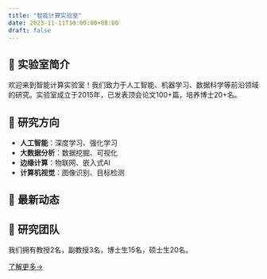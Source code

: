 ```yaml
---
title: "智能计算实验室"
date: 2023-11-11T10:00:00+08:00
draft: false
---
```


## 🎯 实验室简介

欢迎来到智能计算实验室！我们致力于人工智能、机器学习、数据科学等前沿领域的研究。实验室成立于2015年，已发表顶会论文100+篇，培养博士20+名。

## 🔬 研究方向

- **人工智能**：深度学习、强化学习
- **大数据分析**：数据挖掘、可视化
- **边缘计算**：物联网、嵌入式AI
- **计算机视觉**：图像识别、目标检测

## 📢 最新动态


## 👥 研究团队

我们拥有教授2名，副教授3名，博士生15名，硕士生20名。

[了解更多→](/authors/)
